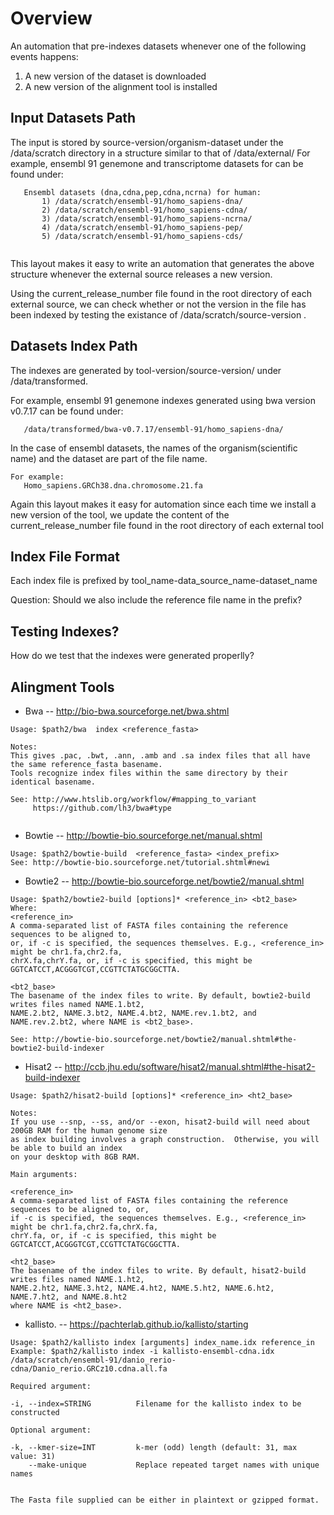 # Overview

An automation that pre-indexes datasets whenever one of the following events happens:

1) A new version of the dataset is downloaded
2) A new version of the alignment tool is installed

## Input Datasets Path
The input is stored by source-version/organism-dataset under the /data/scratch directory in a structure similar to that of /data/external/
For example, ensembl 91 genemone and transcriptome datasets for can be found under:
```
   Ensembl datasets (dna,cdna,pep,cdna,ncrna) for human:
       1) /data/scratch/ensembl-91/homo_sapiens-dna/
       2) /data/scratch/ensembl-91/homo_sapiens-cdna/
       3) /data/scratch/ensembl-91/homo_sapiens-ncrna/
       4) /data/scratch/ensembl-91/homo_sapiens-pep/
       5) /data/scratch/ensembl-91/homo_sapiens-cds/
       
```
This layout makes it easy to write an automation that generates the above structure whenever
the external source releases a new version.

Using the current_release_number file found in the root directory of each external source, we can check
whether or not the version in the file has been indexed by testing the existance of /data/scratch/source-version .


## Datasets Index Path

The indexes are generated by tool-version/source-version/  under /data/transformed. 

For example, ensembl 91 genemone indexes generated using bwa version v0.7.17 can be found
under:

```
   /data/transformed/bwa-v0.7.17/ensembl-91/homo_sapiens-dna/
```

In the case of ensembl datasets, the names of the organism(scientific name) and the dataset are part of the file name.

```
For example:
   Homo_sapiens.GRCh38.dna.chromosome.21.fa
```

Again this layout makes it easy for automation since each time we install a new version of the tool,
we update the content of the current_release_number file found in the root directory of each external tool

## Index File Format

Each index file is prefixed by tool_name-data_source_name-dataset_name 

Question: Should we also include the reference file name in the prefix?

## Testing Indexes?
How do we test that the indexes were generated properlly?


## Alingment Tools
* Bwa  -- http://bio-bwa.sourceforge.net/bwa.shtml 
```
Usage: $path2/bwa  index <reference_fasta>

Notes:
This gives .pac, .bwt, .ann, .amb and .sa index files that all have the same reference_fasta basename. 
Tools recognize index files within the same directory by their identical basename.

See: http://www.htslib.org/workflow/#mapping_to_variant
     https://github.com/lh3/bwa#type
   
```
* Bowtie -- http://bowtie-bio.sourceforge.net/manual.shtml
```
Usage: $path2/bowtie-build  <reference_fasta> <index_prefix>
See: http://bowtie-bio.sourceforge.net/tutorial.shtml#newi

```
* Bowtie2 -- http://bowtie-bio.sourceforge.net/bowtie2/manual.shtml
```
Usage: $path2/bowtie2-build [options]* <reference_in> <bt2_base>
Where:
<reference_in>
A comma-separated list of FASTA files containing the reference sequences to be aligned to,
or, if -c is specified, the sequences themselves. E.g., <reference_in> might be chr1.fa,chr2.fa,
chrX.fa,chrY.fa, or, if -c is specified, this might be GGTCATCCT,ACGGGTCGT,CCGTTCTATGCGGCTTA.

<bt2_base>
The basename of the index files to write. By default, bowtie2-build writes files named NAME.1.bt2,
NAME.2.bt2, NAME.3.bt2, NAME.4.bt2, NAME.rev.1.bt2, and NAME.rev.2.bt2, where NAME is <bt2_base>.

See: http://bowtie-bio.sourceforge.net/bowtie2/manual.shtml#the-bowtie2-build-indexer
```

* Hisat2  -- http://ccb.jhu.edu/software/hisat2/manual.shtml#the-hisat2-build-indexer
```
Usage: $path2/hisat2-build [options]* <reference_in> <ht2_base>

Notes:
If you use --snp, --ss, and/or --exon, hisat2-build will need about 200GB RAM for the human genome size 
as index building involves a graph construction.  Otherwise, you will be able to build an index 
on your desktop with 8GB RAM.

Main arguments:

<reference_in>
A comma-separated list of FASTA files containing the reference sequences to be aligned to, or, 
if -c is specified, the sequences themselves. E.g., <reference_in> might be chr1.fa,chr2.fa,chrX.fa,
chrY.fa, or, if -c is specified, this might be GGTCATCCT,ACGGGTCGT,CCGTTCTATGCGGCTTA.

<ht2_base>
The basename of the index files to write. By default, hisat2-build writes files named NAME.1.ht2, 
NAME.2.ht2, NAME.3.ht2, NAME.4.ht2, NAME.5.ht2, NAME.6.ht2, NAME.7.ht2, and NAME.8.ht2 
where NAME is <ht2_base>.
```
* kallisto. -- https://pachterlab.github.io/kallisto/starting

```
Usage: $path2/kallisto index [arguments] index_name.idx reference_in
Example: $path2/kallisto index -i kallisto-ensembl-cdna.idx /data/scratch/ensembl-91/danio_rerio-cdna/Danio_rerio.GRCz10.cdna.all.fa

Required argument:

-i, --index=STRING          Filename for the kallisto index to be constructed

Optional argument:

-k, --kmer-size=INT         k-mer (odd) length (default: 31, max value: 31)
    --make-unique           Replace repeated target names with unique names


The Fasta file supplied can be either in plaintext or gzipped format.

```


